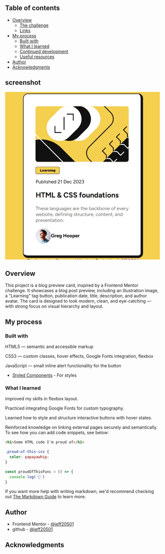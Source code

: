 
## Table of contents

- [Overview](#overview)
  - [The challenge](#the-challenge)
  - [Links](#links)
- [My process](#my-process)
  - [Built with](#built-with)
  - [What I learned](#what-i-learned)
  - [Continued development](#continued-development)
  - [Useful resources](#useful-resources)
- [Author](#author)
- [Acknowledgments](#acknowledgments)

## screenshot
![](./assets/images/Screenshot_3-7-2025_195944_.jpeg)

## Overview
This project is a blog preview card, inspired by a Frontend Mentor challenge. It showcases a blog post preview, including an illustration image, a "Learning" tag button, publication date, title, description, and author avatar. The card is designed to look modern, clean, and eye-catching — with strong focus on visual hierarchy and layout.


## My process

### Built with
HTML5 — semantic and accessible markup

CSS3 — custom classes, hover effects, Google Fonts integration, flexbox

JavaScript — small inline alert functionality for the button
- [Styled Components](https://fonts.googleapis.com/css2?family=Figtree:ital,wght@0,300..900;1,300..900&display=swap) - For styles


### What I learned

improved my skills in flexbox layout.

Practiced integrating Google Fonts for custom typography.

Learned how to style and structure interactive buttons with hover states.

Reinforced knowledge on linking external pages securely and semantically.
To see how you can add code snippets, see below:

```html
<h1>Some HTML code I'm proud of</h1>
```
```css
.proud-of-this-css {
  color: papayawhip;
}
```
```js
const proudOfThisFunc = () => {
  console.log('🎉')
}
```

If you want more help with writing markdown, we'd recommend checking out [The Markdown Guide](https://www.markdownguide.org/) to learn more.



## Author
- Frontend Mentor - [@jeff20501](https://www.frontendmentor.io/profile/jeff20501)
- github - [@jeff20501](https://github.com/jeff20501)


## Acknowledgments

